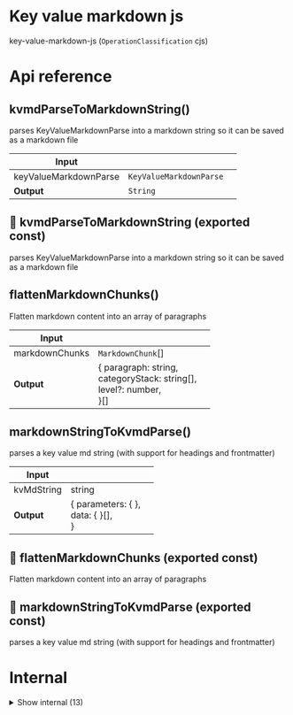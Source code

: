 # Key value markdown js

key-value-markdown-js (`OperationClassification` cjs)



# Api reference

## kvmdParseToMarkdownString()

parses KeyValueMarkdownParse into a markdown string so it can be saved as a markdown file


| Input      |    |    |
| ---------- | -- | -- |
| keyValueMarkdownParse | `KeyValueMarkdownParse` |  |
| **Output** | `String`   |    |



## 📄 kvmdParseToMarkdownString (exported const)

parses KeyValueMarkdownParse into a markdown string so it can be saved as a markdown file


## flattenMarkdownChunks()

Flatten markdown content into an array of paragraphs


| Input      |    |    |
| ---------- | -- | -- |
| markdownChunks | `MarkdownChunk`[] |  |
| **Output** | { paragraph: string, <br />categoryStack: string[], <br />level?: number, <br /> }[]   |    |



## markdownStringToKvmdParse()

parses a key value md string (with support for headings and frontmatter)


| Input      |    |    |
| ---------- | -- | -- |
| kvMdString | string |  |,| dbFileLocation | `DbFileLocation` |  |
| **Output** | { parameters: {  }, <br />data: {  }[], <br /> }   |    |



## 📄 flattenMarkdownChunks (exported const)

Flatten markdown content into an array of paragraphs


## 📄 markdownStringToKvmdParse (exported const)

parses a key value md string (with support for headings and frontmatter)

# Internal

<details><summary>Show internal (13)</summary>
    
  # getKvmdItemsRecursively()

recursively dives into the Chunk to get all kvmd items

NB: this doesn't have a reference to its parent yet, but this will be added in fs-orm on the fly because the key for that is based on the model name


| Input      |    |    |
| ---------- | -- | -- |
| chunk | `MarkdownChunk` |  |,| categoryStackUntilNow (optional) | `CategoryStack` |  |
| **Output** | {  }[]   |    |



## getParagraphsRecursively()

recursively dives into the Chunk to get all paragraphs inside


| Input      |    |    |
| ---------- | -- | -- |
| chunk | `MarkdownChunk` |  |,| categoryStackUntilNow (optional) | `CategoryStack` |  |
| **Output** | { paragraph: string, <br />categoryStack: string[], <br />level?: number, <br /> }[]   |    |



## kvmdDataMap()

DEPRECATED: probably never needed, unless I make it useful

mapper function to give a kvmd data object other parameters.

NB: not sure if this is useful. it would be useful if we could auto-generate the application of this function for multiple db models.


| Input      |    |    |
| ---------- | -- | -- |
| data | `KeyValueMarkdownModelType`[] |  |,| {
    keyName,
    valueName,
    categoryStackName,
    commentName,
  } | { keyName?: string, <br />valueName?: string, <br />commentName?: string, <br />categoryStackName?: string, <br /> } |  |
| **Output** | {  }[]   |    |



## kvmdDataToString()

parses KeyValueMarkdownModelType into a string which can be part of a new markdown file

NB: we need to know the previous line as well because the header we need to print depends on it


| Input      |    |    |
| ---------- | -- | -- |
| kvmdData | `KeyValueMarkdownModelType` |  |,| previous (optional) | `KeyValueMarkdownModelType` |  |
| **Output** | `String`   |    |



## parseKvmdLine()

parses a kv md line with data into a key, value, and comment (if available)

if the key is an empty string, the line will return undefined


| Input      |    |    |
| ---------- | -- | -- |
| string | string |  |
| **Output** | { id: string, <br />name: string, <br />slug: string, <br />value?: ul / trin / umbe / als / ru, <br />comment?: {  }, <br /> }   |    |



## 📄 exampleKeyValueMarkdownParse (exported const)

## 📄 exampleKvMdString (exported const)

## 📄 exampleLine (exported const)

## 📄 getKvmdItemsRecursively (exported const)

recursively dives into the Chunk to get all kvmd items

NB: this doesn't have a reference to its parent yet, but this will be added in fs-orm on the fly because the key for that is based on the model name


## 📄 getParagraphsRecursively (exported const)

recursively dives into the Chunk to get all paragraphs inside


## 📄 kvmdDataMap (exported const)

DEPRECATED: probably never needed, unless I make it useful

mapper function to give a kvmd data object other parameters.

NB: not sure if this is useful. it would be useful if we could auto-generate the application of this function for multiple db models.


## 📄 kvmdDataToString (exported const)

parses KeyValueMarkdownModelType into a string which can be part of a new markdown file

NB: we need to know the previous line as well because the header we need to print depends on it


## 📄 parseKvmdLine (exported const)

parses a kv md line with data into a key, value, and comment (if available)

if the key is an empty string, the line will return undefined
  </details>

